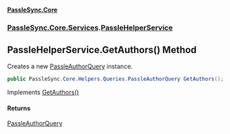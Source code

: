 #### [PassleSync.Core](index.md 'index')
### [PassleSync.Core.Services](PassleSync.Core.Services.md 'PassleSync.Core.Services').[PassleHelperService](PassleSync.Core.Services.PassleHelperService.md 'PassleSync.Core.Services.PassleHelperService')

## PassleHelperService.GetAuthors() Method

Creates a new [PassleAuthorQuery](PassleSync.Core.Helpers.Queries.PassleAuthorQuery.md 'PassleSync.Core.Helpers.Queries.PassleAuthorQuery') instance.

```csharp
public PassleSync.Core.Helpers.Queries.PassleAuthorQuery GetAuthors();
```

Implements [GetAuthors()](https://docs.microsoft.com/en-us/dotnet/api/PassleSync.Core.API.Services.IPassleHelperService.GetAuthors 'PassleSync.Core.API.Services.IPassleHelperService.GetAuthors')

#### Returns
[PassleAuthorQuery](PassleSync.Core.Helpers.Queries.PassleAuthorQuery.md 'PassleSync.Core.Helpers.Queries.PassleAuthorQuery')